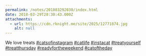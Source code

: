 ```yaml
---
permalink: /notes/201803292030/index.html
date: 2018-03-29T20:30:43.000Z
attachments:
  - url: https://cdn.rknight.me/site/2025/12771874.jpg
    alt: null
---
```


We love treats <a href="https://pixelfed.social/discover/tags/catsofinstagram?src=hash" title="#catsofinstagram" class="u-url hashtag" rel="external nofollow noopener">#catsofinstagram</a> <a href="https://pixelfed.social/discover/tags/catlife?src=hash" title="#catlife" class="u-url hashtag" rel="external nofollow noopener">#catlife</a> <a href="https://pixelfed.social/discover/tags/instacat?src=hash" title="#instacat" class="u-url hashtag" rel="external nofollow noopener">#instacat</a> <a href="https://pixelfed.social/discover/tags/treatyourself?src=hash" title="#treatyourself" class="u-url hashtag" rel="external nofollow noopener">#treatyourself</a> <a href="https://pixelfed.social/discover/tags/treatthursday?src=hash" title="#treatthursday" class="u-url hashtag" rel="external nofollow noopener">#treatthursday</a> <a href="https://pixelfed.social/discover/tags/readyfortheweekend?src=hash" title="#readyfortheweekend" class="u-url hashtag" rel="external nofollow noopener">#readyfortheweekend</a> <a href="https://pixelfed.social/discover/tags/catoftheday?src=hash" title="#catoftheday" class="u-url hashtag" rel="external nofollow noopener">#catoftheday</a>
